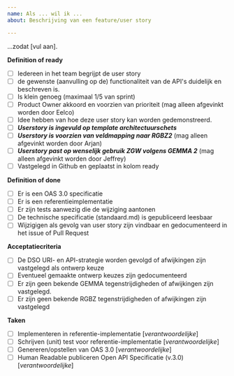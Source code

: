 ```yaml
---
name: Als ... wil ik ...
about: Beschrijving van een feature/user story

---
```


...zodat [vul aan].

**Definition of ready**
- [ ] Iedereen in het team begrijpt de user story
- [ ] de gewenste (aanvulling op de) functionaliteit van de API's duidelijk en beschreven is.
- [ ] Is klein genoeg (maximaal 1/5 van sprint)
- [ ] Product Owner akkoord en voorzien van prioriteit (mag alleen afgevinkt worden door Eelco)
- [ ] Idee hebben van hoe deze user story kan worden gedemonstreerd.
- [ ] _**Userstory is ingevuld op template architectuurschets**_
- [ ] **_Userstory is voorzien van veldmapping naar RGBZ2_** (mag alleen afgevinkt worden door Arjan)
- [ ] **_Userstory past op wenselijk gebruik ZGW volgens GEMMA 2_** (mag alleen afgevinkt worden door Jeffrey)
- [ ] Vastgelegd in Github en geplaatst in kolom ready

**Definition of done**
- [ ] Er is een OAS 3.0 specificatie
- [ ] Er is een referentieimplementatie
- [ ] Er zijn tests aanwezig die de wijziging aantonen
- [ ] De technische specificatie (standaard.md) is gepubliceerd leesbaar
- [ ] Wijzigigen als gevolg van user story zijn vindbaar en gedocumenteerd in het issue of Pull Request

**Acceptatiecriteria**
- [ ] De DSO URI- en API-strategie worden gevolgd of afwijkingen zijn vastgelegd als ontwerp keuze
- [ ] Eventueel gemaakte ontwerp keuzes zijn gedocumenteerd
- [ ] Er zijn geen bekende GEMMA tegenstrijdigheden of afwijkingen zijn vastgelegd.
- [ ] Er zijn geen bekende RGBZ tegenstrijdigheden of afwijkingen zijn vastgelegd

**Taken**
- [ ] Implementeren in referentie-implementatie [_verantwoordelijke_]
- [ ] Schrijven (unit) test voor referentie-implementatie [_verantwoordelijke_]
- [ ] Genereren/opstellen van OAS 3.0 [_verantwoordelijke_]
- [ ] Human Readable publiceren Open API Specificatie (v.3.0) [_verantwoordelijke_]
